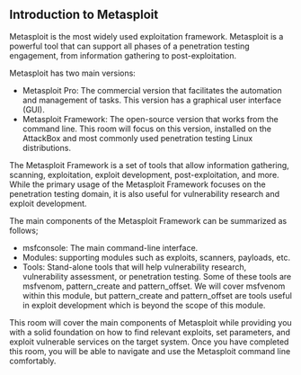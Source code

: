 ## Introduction to Metasploit 
Metasploit is the most widely used exploitation framework. Metasploit is a powerful tool that can support all phases of a penetration testing engagement, from information gathering to post-exploitation.


Metasploit has two main versions:

- Metasploit Pro: The commercial version that facilitates the automation and management of tasks. This version has a graphical user interface (GUI).
- Metasploit Framework: The open-source version that works from the command line. This room will focus on this version, installed on the AttackBox and most commonly used penetration testing Linux distributions.


The Metasploit Framework is a set of tools that allow information gathering, scanning, exploitation, exploit development, post-exploitation, and more. While the primary usage of the Metasploit Framework focuses on the penetration testing domain, it is also useful for vulnerability research and exploit development.


The main components of the Metasploit Framework can be summarized as follows;

- msfconsole: The main command-line interface.
- Modules: supporting modules such as exploits, scanners, payloads, etc.
- Tools: Stand-alone tools that will help vulnerability research, vulnerability assessment, or penetration testing. Some of these tools are msfvenom, pattern_create and pattern_offset. We will cover msfvenom within this module, but pattern_create and pattern_offset are tools useful in exploit development which is beyond the scope of this module.


This room will cover the main components of Metasploit while providing you with a solid foundation on how to find relevant exploits, set parameters, and exploit vulnerable services on the target system. Once you have completed this room, you will be able to navigate and use the Metasploit command line comfortably. 
